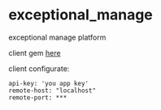 exceptional_manage
==================

exceptional manage platform


client gem [here](https://github.com/exceptional/exceptional)

client configurate:
	
	api-key: 'you app key'
	remote-host: "localhost"
	remote-port: ***


